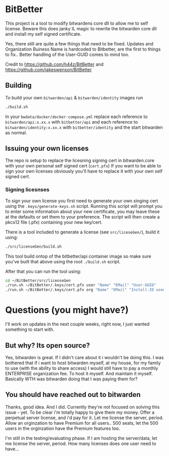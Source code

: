 # BitBetter

This project is a tool to modify bitwardens core dll to allow me to self license.
Beware this does janky IL magic to rewrite the bitwarden core dll and install my self signed certificate.

Yes, there still are quite a few things that need to be fixed.  Updates and Organization Buiness Name is hardcoded to Bitbetter, are the first to things to fix..  Better handling of the User-GUID comes to mind too.

Credit to https://github.com/h44z/BitBetter and https://github.com/jakeswenson/BitBetter 

## Building

To build your own `bitwarden/api` & `bitwarden/identity` images run
```bash
./build.sh
```

In your `bwdata/docker/docker-compose.yml` replace each reference to `bitwarden/api:x.xx.x` with `bitbetter/api` and each reference to `bitwarden/identity:x.xx.x` with `bitbetter/identity` and the start bitwarden as normal.

## Issuing your own licenses

The repo is setup to replace the licesning signing cert in bitwarden.core with your own personal self signed cert (`cert.pfx`)
If you want to be able to sign your own licenses obviously you'll have to replace it with your own self signed cert.


### Signing licesnses

To sign your own license you first need to generate your own singing cert using the `.keys/generate-keys.sh` script. Running this script will prompt you to enter some information about your new certificate, you may leave these at the defaults or set them to your preference. The script will then create a pkcs12 file (.pfx) containing your new key/cert.

There is a tool included to generate a license (see `src/liceseGen/`), build it using:

```bash
./src/licenseGen/build.sh
```

This tool build ontop of the bitbetter/api container image so make sure you've built that above using the root `./build.sh` script.

After that you can run the tool using:

```bash
cd ~/BitBetter/src/licenseGen
./run.sh ~/BitBetter/.keys/cert.pfx user "Name" "EMail" "User-GUID"
./run.sh ~/BitBetter/.keys/cert.pfx org "Name" "EMail" "Install-ID used to install the server"
```

# Questions (you might have?)

I'll work on updates in the next couple weeks, right now, I just wanted something to start with.

## But why? Its open source?

Yes, bitwarden is great. If I didn't care about it i wouldn't be doing this.
I was bothered that if i want to host bitwarden myself, at my house, 
for my family to use (with the ability to share access) I would still have to pay a monthly ENTERPRISE organization fee.
To host it myself. And maintain it myself. Basically WTH was bitwarden doing that I was paying them for?

## You should have reached out to bitwarden

Thanks, good idea. And I did. Currently they're not focused on solving this issue - yet. 
To be clear i'm totally happy to give them my money. Offer a perpetual server license, and i'd pay for it.  Let me license the server, period.  Allow an orginzation to have Premium for all users..  500 seats, let the 500 users in the orginzation have the Premium features too.

I'm still in the testing/evaluating phase.  If I am hosting the server/data, let me license the server, period.  How many licenses does one user need to have...
